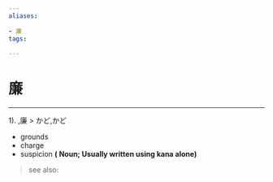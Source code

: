 ```yaml
---
aliases:
    
- 廉
tags:
    
---
```


# 廉
---
1).
,廉 > かど,かど

- grounds
- charge
- suspicion
**( Noun; Usually written using kana alone)**
> see also: 
            